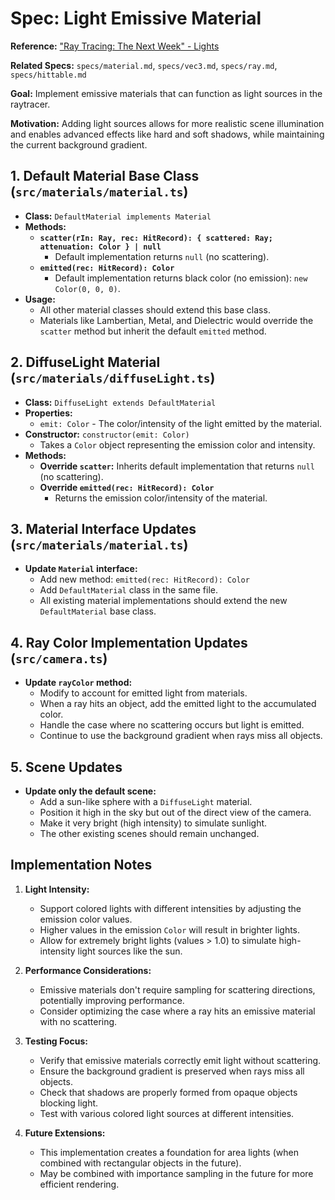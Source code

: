 # Spec: Light Emissive Material

**Reference:** ["Ray Tracing: The Next Week" - Lights](https://raytracing.github.io/books/RayTracingTheNextWeek.html#lights)

**Related Specs:** `specs/material.md`, `specs/vec3.md`, `specs/ray.md`, `specs/hittable.md`

**Goal:** Implement emissive materials that can function as light sources in the raytracer.

**Motivation:** Adding light sources allows for more realistic scene illumination and enables advanced effects like hard and soft shadows, while maintaining the current background gradient.

## 1. Default Material Base Class (`src/materials/material.ts`)

* **Class:** `DefaultMaterial implements Material`
* **Methods:**
  * **`scatter(rIn: Ray, rec: HitRecord): { scattered: Ray; attenuation: Color } | null`**
    * Default implementation returns `null` (no scattering).
  * **`emitted(rec: HitRecord): Color`**
    * Default implementation returns black color (no emission): `new Color(0, 0, 0)`.
* **Usage:**
  * All other material classes should extend this base class.
  * Materials like Lambertian, Metal, and Dielectric would override the `scatter` method but inherit the default `emitted` method.

## 2. DiffuseLight Material (`src/materials/diffuseLight.ts`)

* **Class:** `DiffuseLight extends DefaultMaterial`
* **Properties:**
  * `emit: Color` - The color/intensity of the light emitted by the material.
* **Constructor:** `constructor(emit: Color)`
  * Takes a `Color` object representing the emission color and intensity.
* **Methods:**
  * **Override `scatter`:** Inherits default implementation that returns `null` (no scattering).
  * **Override `emitted(rec: HitRecord): Color`**
    * Returns the emission color/intensity of the material.

## 3. Material Interface Updates (`src/materials/material.ts`)

* **Update `Material` interface:**
  * Add new method: `emitted(rec: HitRecord): Color`
  * Add `DefaultMaterial` class in the same file.
  * All existing material implementations should extend the new `DefaultMaterial` base class.

## 4. Ray Color Implementation Updates (`src/camera.ts`)

* **Update `rayColor` method:**
  * Modify to account for emitted light from materials.
  * When a ray hits an object, add the emitted light to the accumulated color.
  * Handle the case where no scattering occurs but light is emitted.
  * Continue to use the background gradient when rays miss all objects.

## 5. Scene Updates

* **Update only the default scene:**
  * Add a sun-like sphere with a `DiffuseLight` material.
  * Position it high in the sky but out of the direct view of the camera.
  * Make it very bright (high intensity) to simulate sunlight.
  * The other existing scenes should remain unchanged.

## Implementation Notes

1. **Light Intensity:**
   * Support colored lights with different intensities by adjusting the emission color values.
   * Higher values in the emission `Color` will result in brighter lights.
   * Allow for extremely bright lights (values > 1.0) to simulate high-intensity light sources like the sun.

2. **Performance Considerations:**
   * Emissive materials don't require sampling for scattering directions, potentially improving performance.
   * Consider optimizing the case where a ray hits an emissive material with no scattering.

3. **Testing Focus:**
   * Verify that emissive materials correctly emit light without scattering.
   * Ensure the background gradient is preserved when rays miss all objects.
   * Check that shadows are properly formed from opaque objects blocking light.
   * Test with various colored light sources at different intensities.

4. **Future Extensions:**
   * This implementation creates a foundation for area lights (when combined with rectangular objects in the future).
   * May be combined with importance sampling in the future for more efficient rendering. 